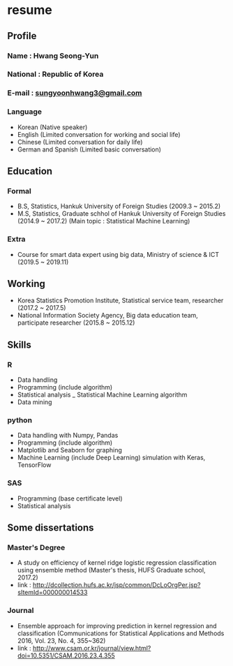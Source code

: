 # resume


## Profile

### Name : Hwang Seong-Yun
### National : Republic of Korea
### E-mail : sungyoonhwang3@gmail.com
### Language 
- Korean (Native speaker)
- English (Limited conversation for working and social life)
- Chinese (Limited conversation for daily life) 
- German and Spanish (Limited basic conversation)


## Education

### Formal
- B.S, Statistics, Hankuk University of Foreign Studies (2009.3 ~ 2015.2) 
- M.S, Statistics, Graduate schhol of Hankuk University of Foreign Studies (2014.9 ~ 2017.2) (Main topic : Statistical Machine Learning) 
### Extra
- Course for smart data expert using big data, Ministry of science & ICT (2019.5 ~ 2019.11) 


## Working

- Korea Statistics Promotion Institute, Statistical service team, researcher (2017.2 ~ 2017.5) 
- National Information Society Agency, Big data education team, participate researcher (2015.8 ~ 2015.12) 


## Skills

### R
- Data handling
- Programming (include algorithm)
- Statistical analysis
_ Statistical Machine Learning algorithm
- Data mining
### python
- Data handling with Numpy, Pandas
- Programming (include algorithm) 
- Matplotlib and Seaborn for graphing
- Machine Learning (include Deep Learning) simulation with Keras, TensorFlow
### SAS
- Programming (base certificate level)
- Statistical analysis


## Some dissertations

### Master's Degree
- A study on efficiency of kernel ridge logistic regression classification using ensemble method (Master's thesis, HUFS Graduate school, 2017.2)
- link : http://dcollection.hufs.ac.kr/jsp/common/DcLoOrgPer.jsp?sItemId=000000014533
### Journal 
- Ensemble approach for improving prediction in kernel regression and classification (Communications for Statistical Applications and Methods 2016, Vol. 23, No. 4, 355~362)
- link : http://www.csam.or.kr/journal/view.html?doi=10.5351/CSAM.2016.23.4.355


